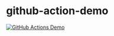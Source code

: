 # github-action-demo

[![GitHub Actions Demo](https://github.com/sylashsu/github-action-demo/actions/workflows/github-actions-demo.yml/badge.svg?branch=master)](https://github.com/sylashsu/github-action-demo/actions/workflows/github-actions-demo.yml)